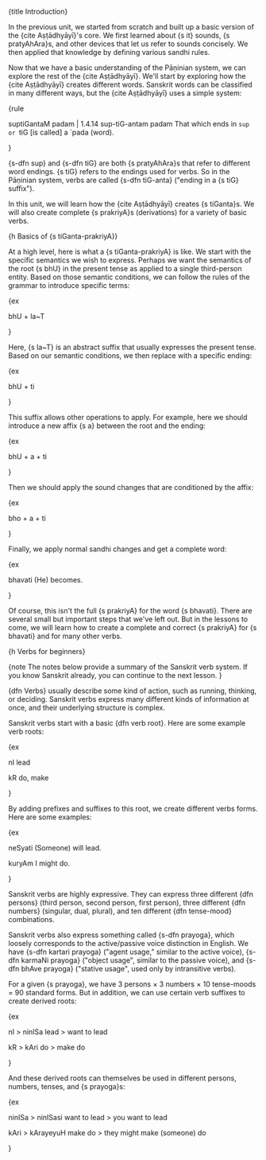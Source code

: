 {title Introduction}

In the previous unit, we started from scratch and built up a basic version of
the {cite Aṣṭādhyāyī}'s core. We first learned about {s it} sounds, {s
pratyAhAra}s, and other devices that let us refer to sounds concisely. We
then applied that knowledge by defining various sandhi rules.

Now that we have a basic understanding of the Pāṇinian system, we can explore
the rest of the {cite Aṣṭādhyāyī}. We'll start by exploring how the {cite
Aṣṭādhyāyī} creates different words. Sanskrit words can be classified in many
different ways, but the {cite Aṣṭādhyāyī} uses a simple system:

{rule

suptiGantaM padam | 1.4.14
sup-tiG-antam padam
That which ends in `sup or `tiG [is called] a `pada (word).

}

{s-dfn sup} and {s-dfn tiG} are both {s pratyAhAra}s that refer to different
word endings. {s tiG} refers to the endings used for verbs. So in the
Pāṇinian system, verbs are called {s-dfn tiG-anta} ("ending in a {s tiG}
suffix").

In this unit, we will learn how the {cite Aṣṭādhyāyī} creates {s tiGanta}s. We
will also create complete {s prakriyA}s (derivations) for a variety of basic
verbs.


{h Basics of {s tiGanta-prakriyA}}

At a high level, here is what a {s tiGanta-prakriyA} is like. We start with the
specific semantics we wish to express. Perhaps we want the semantics of the
root {s bhU} in the present tense as applied to a single third-person entity.
Based on those semantic conditions, we can follow the rules of the grammar to
introduce specific terms:

{ex

bhU + la~T

}

Here, {s la~T} is an abstract suffix that usually expresses the present tense.
Based on our semantic conditions, we then replace with a specific ending:

{ex

bhU + ti

}

This suffix allows other operations to apply. For example, here we should
introduce a new affix {s a} between the root and the ending:

{ex

bhU + a + ti

}

Then we should apply the sound changes that are conditioned by the affix:

{ex

bho + a + ti

}

Finally, we apply normal sandhi changes and get a complete word:

{ex

bhavati
(He) becomes.

}

Of course, this isn't the full {s prakriyA} for the word {s bhavati}. There are
several small but important steps that we've left out. But in the lessons to
come, we will learn how to create a complete and correct {s prakriyA} for {s
bhavati} and for many other verbs.


{h Verbs for beginners}

{note
The notes below provide a summary of the Sanskrit verb system. If you know
Sanskrit already, you can continue to the next lesson.
}

{dfn Verbs} usually describe some kind of action, such as running, thinking, or
deciding. Sanskrit verbs express many different kinds of information at once,
and their underlying structure is complex.

Sanskrit verbs start with a basic {dfn verb root}. Here are some example verb
roots:

{ex

nI
lead

kR
do, make

}

By adding prefixes and suffixes to this root, we create different verbs forms.
Here are some examples:

{ex

neSyati
(Someone) will lead.

kuryAm
I might do.

}

Sanskrit verbs are highly expressive. They can express three different {dfn
persons} (third person, second person, first person), three different {dfn
numbers} (singular, dual, plural), and ten different {dfn tense-mood}
combinations.

Sanskrit verbs also express something called {s-dfn prayoga}, which loosely
corresponds to the active/passive voice distinction in English. We have {s-dfn
kartari prayoga} ("agent usage," similar to the active voice), {s-dfn karmaNi
prayoga} ("object usage", similar to the passive voice), and {s-dfn bhAve
prayoga} ("stative usage", used only by intransitive verbs).

For a given {s prayoga}, we have 3 persons &times; 3 numbers &times; 10
tense-moods = 90 standard forms. But in addition, we can use certain verb
suffixes to create derived roots:

{ex

nI > ninISa
lead > want to lead

kR > kAri
do > make do

}

And these derived roots can themselves be used in different persons, numbers,
tenses, and {s prayoga}s:

{ex

ninISa > ninISasi
want to lead > you want to lead

kAri > kArayeyuH
make do > they might make (someone) do

}

